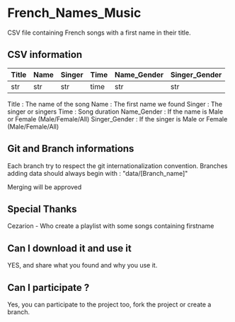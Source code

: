 # French_Names_Music

CSV file containing French songs with a first name in their title.

## CSV information

 Title | Name | Singer | Time | Name_Gender | Singer_Gender |
|-------|------|--------|------|-------------|---------------|
| str   | str  | str    | time | str         | str           |

Title : The name of the song
Name : The first name we found
Singer : The singer or singers
Time : Song duration
Name_Gender : If the name is Male or Female (Male/Female/All)
Singer_Gender : If the singer is Male or Female (Male/Female/All)

## Git and Branch informations

Each branch try to respect the git internationalization convention.
Branches adding data should always begin with : "data/[Branch_name]"

Merging will be approved 

## Special Thanks

Cezarion - Who create a playlist with some songs containing firstname

## Can I download it and use it

YES, and share what you found and why you use it.

## Can I participate ?

Yes, you can participate to the project too, fork the project or create a branch.
